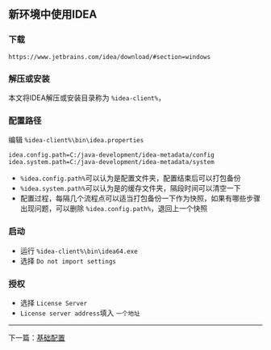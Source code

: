 ## 新环境中使用IDEA

### 下载

	https://www.jetbrains.com/idea/download/#section=windows

### 解压或安装

本文将IDEA解压或安装目录称为 `%idea-client%`，

### 配置路径

编辑 `%idea-client%\bin\idea.properties`

	idea.config.path=C:/java-development/idea-metadata/config
	idea.system.path=C:/java-development/idea-metadata/system

- `%idea.config.path%`可以认为是配置文件夹，配置结束后可以打包备份
- `%idea.system.path%`可以认为是的缓存文件夹，隔段时间可以清空一下
- 配置过程，每隔几个流程点可以适当打包备份一下作为快照，如果有哪些步骤出现问题，可以删除 `%idea.config.path%`，退回上一个快照

### 启动

- 运行 `%idea-client%\bin\idea64.exe`
- 选择 `Do not import settings`

### 授权

- 选择 `License Server`
- `License server address`填入 `一个地址`

---

下一篇：[基础配置](https://github.com/spldeolin/intellij-idea-config/blob/master/doc/%E5%9F%BA%E7%A1%80%E9%85%8D%E7%BD%AE.md)
